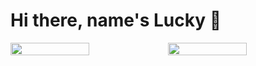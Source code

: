 # Hi there, name's Lucky 👋
<div style="display: flex; flex-direction: row;">
 <img class="img" style="height: auto; width: 50%;" src="https://github-readme-stats.vercel.app/api?username=valenoirs&show_icons=true&theme=gotham" />
 <img class="img" style="height: auto; width: 50%;" src="https://github-readme-stats.vercel.app/api/top-langs/?username=valenoirs&theme=gotham&layout=compact" />
</div>
